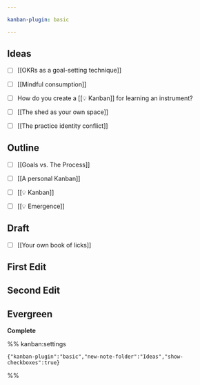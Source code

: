 ```yaml
---

kanban-plugin: basic

---
```


## Ideas

- [ ] [[OKRs as a goal-setting technique]]
- [ ] [[Mindful consumption]]
- [ ] How do you create a [[💡 Kanban]] for learning an instrument?
- [ ] [[The  shed  as  your  own space]]
- [ ] [[The practice identity conflict]]


## Outline

- [ ] [[Goals vs. The Process]]
- [ ] [[A personal Kanban]]
- [ ] [[💡 Kanban]]
- [ ] [[💡 Emergence]]


## Draft

- [ ] [[Your own book of licks]]


## First Edit



## Second Edit



## Evergreen

**Complete**




%% kanban:settings
```
{"kanban-plugin":"basic","new-note-folder":"Ideas","show-checkboxes":true}
```
%%